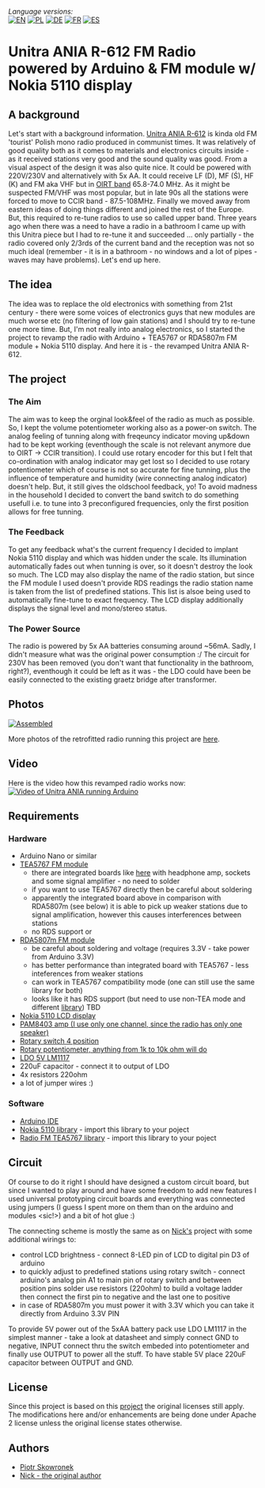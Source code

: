 _Language versions:_\
[![EN](https://github.com/pskowronek/epaper-clock-and-more/raw/master/www/flags/lang-US.png)](https://github.com/pskowronek/unitra-fm-radio-arduino) 
[![PL](https://github.com/pskowronek/unitra-fm-radio-arduino/raw/master/www/flags/lang-PL.png)](https://translate.googleusercontent.com/translate_c?sl=en&tl=pl&u=https://github.com/pskowronek/unitra-fm-radio-arduino)
[![DE](https://github.com/pskowronek/unitra-fm-radio-arduino/raw/master/www/flags/lang-DE.png)](https://translate.googleusercontent.com/translate_c?sl=en&tl=de&u=https://github.com/pskowronek/unitra-fm-radio-arduino)
[![FR](https://github.com/pskowronek/unitra-fm-radio-arduino/raw/master/www/flags/lang-FR.png)](https://translate.googleusercontent.com/translate_c?sl=en&tl=fr&u=https://github.com/pskowronek/unitra-fm-radio-arduino)
[![ES](https://github.com/pskowronek/unitra-fm-radio-arduino/raw/master/www/flags/lang-ES.png)](https://translate.googleusercontent.com/translate_c?sl=en&tl=es&u=https://github.com/pskowronek/unitra-fm-radio-arduino)

# Unitra ANIA R-612 FM Radio powered by Arduino & FM module w/ Nokia 5110 display 

## A background 
Let's start with a background information. [Unitra ANIA R-612](http://www.oldradio.pl/karta.php?numer=926) is kinda old FM 'tourist' Polish mono radio produced in communist times.
It was relatively of good quality both as it comes to materials and electronics circuits inside - as it received stations very good and
the sound quality was good. From a visual aspect of the design it was also quite nice. It could be powered with 220V/230V
and alternatively with 5x AA. It could receive LF (D), MF (Ś), HF (K) and FM aka VHF but in [OIRT band](https://en.wikipedia.org/wiki/International_Radio_and_Television_Organisation) 65.8-74.0 MHz.
As it might be suspected FM/VHF was most popular, but in late 90s all the stations were forced to move to CCIR band - 87.5-108MHz.
Finally we moved away from eastern ideas of doing things different and joined the rest of the Europe. But, this required to re-tune radios
to use so called upper band. Three years ago when there was a need to have a radio in a bathroom I came up with this Unitra piece
but I had to re-tune it and succeeded ... only partially - the radio covered only 2/3rds of the current band and the reception was not so
much ideal (remember - it is in a bathroom - no windows and a lot of pipes - waves may have problems). Let's end up here.

## The idea

The idea was to replace the old electronics with something from 21st century - there were some voices of electronics guys
that new modules are much worse etc (no filtering of low gain stations) and I should try to re-tune one more time. But, I'm not really into analog electronics, so
I started the project to revamp the radio with Arduino + TEA5767 or RDA5807m FM module + Nokia 5110 display. And here it is - the revamped Unitra ANIA R-612.

## The project

### The Aim
The aim was to keep the orginal look&feel of the radio as much as possible. So, I kept the volume potentiometer working also as a power-on switch.
The analog feeling of tunning along with freqeuncy indicator moving up&down had to be kept working (eventhough the scale is not relevant anymore due to OIRT -> CCIR transition).
I could use rotary encoder for this but I felt that co-ordination with analog indicator may get lost so I decided to use rotary potentiometer
which of course is not so accurate for fine tunning, plus the influence of temperature and humidity (wire connecting
analog indicator) doesn't help. But, it still gives the oldschool feedback, yo! To avoid madness in the household I decided to convert the band switch
to do something usefull i.e. to tune into 3 preconfigured frequencies, only the first position allows for free tunning.

### The Feedback
To get any feedback what's the current frequency I decided to implant Nokia 5110 display and which was hidden under the scale.
Its illumination automatically fades out when tunning is over, so it doesn't destroy the look so much. The LCD may also display the name
of the radio station, but since the FM module I used doesn't provide RDS readings the radio station name is taken from
the list of predefined stations. This list is alsoe being used to automatically fine-tune to exact frequency.
The LCD display additionally displays the signal level and mono/stereo status.

### The Power Source
The radio is powered by 5x AA batteries consuming around ~56mA. Sadly, I didn't measure what was the original power consumption :/
The circuit for 230V has been removed (you don't want that functionality in the bathroom, right?), eventhough it could be left as it was -
the LDO could have been be easily connected to the existing graetz bridge after transformer.


## Photos

[![Assembled](https://pskowronek.github.io/unitra-fm-radio-arduino/www/assembled/09.jpg)](https://pskowronek.github.io/unitra-fm-radio-arduino/www/assembled/index.html "Photos of assembling the radio")


More photos of the retrofitted radio running this project are [here](https://pskowronek.github.io/unitra-fm-radio-arduino/www/assembled/index.html "Photos of assembling the radio and final result").

## Video

Here is the video how this revamped radio works now:
[![Video of Unitra ANIA running Arduino](https://pskowronek.github.io/unitra-fm-radio-arduino/www/video/still.jpg)](https://youtu.be/vbuSLiFZ-MU)

## Requirements

### Hardware

- Arduino Nano or similar
- [TEA5767 FM module](https://botland.com.pl/en/radio-modules/6639-radio-module-tea5767.html)
  - there are integrated boards like [here](https://www.aliexpress.com/item/TEA5767-FM-Stereo-Radio-Module-for-76-108MHZ-With-Free-Cable-Antenna/32735797434.html) with headphone amp, sockets and some signal amplifier - no need to solder
  - if you want to use TEA5767 directly then be careful about soldering
  - apparently the integrated board above in comparison with RDA5807m (see below) it is able to pick up weaker stations due to signal amplification, however this causes interferences between stations
  - no RDS support
or
- [RDA5807m FM module](http://www.aliexpress.com/af/RDA5807m.html)
  - be careful about soldering and voltage (requires 3.3V - take power from Arduino 3.3V)
  - has better performance than integrated board with TEA5767 - less inteferences from weaker stations
  - can work in TEA5767 compatibility mode (one can still use the same library for both)
  - looks like it has RDS support (but need to use non-TEA mode and different [library](https://github.com/mathertel/Radio)) TBD
- [Nokia 5110 LCD display](https://www.aliexpress.com/item/High-Quality-8448-84x84-LCD-Module-blue-backlight-adapter-PCB-for-Nokia-5110-for-Arduino/32614334972.html)
- [PAM8403 amp (I use only one channel, since the radio has only one speaker)](https://www.aliexpress.com/item/PAM8403-Super-Mini-Digital-Amplifier-Board-2-3W-Class-D-Digital-2-5V-To-5V-Power/1822706737.html)
- [Rotary switch 4 position](https://botland.com.pl/en/przelaczniik-obrotowe/6163-rotary-switch-4-positions-2-circuits-30mm.html)
- [Rotary potentiometer, anything from 1k to 10k ohm will do](https://botland.com.pl/en/potentiometers/2168-potencjometr-precyzyjny-wieloobrotowy-20k-10-obr.html)
- [LDO 5V LM1117](https://botland.com.pl/en/voltage-regulators/791-linear-voltage-regulator-ldo-5v-lm1117t-tht-to220.html)
- 220uF capacitor - connect it to output of LDO
- 4x resistors 220ohm
- a lot of jumper wires :)

### Software

- [Arduino IDE](https://www.arduino.cc/en/Main/Software)
- [Nokia 5110 library](http://www.rinkydinkelectronics.com/library.php?id=48) - import this library to your poject
- [Radio FM TEA5767 library](https://github.com/mroger/TEA5767) - import this library to your poject

## Circuit

Of course to do it right I should have designed a custom circuit board, but since I wanted to play around and have some freedom to
add new features I used universal prototyping circuit boards and everything was connected using jumpers (I guess I spent more on them
than on the arduino and modules <sic!>) and a bit of hot glue :) 

The connecting scheme is mostly the same as on [Nick's](http://educ8s.tv/arduino-fm-radio-project) project with some additional
wirings to:
- control LCD brightness - connect 8-LED pin of LCD to digital pin D3 of arduino
- to quickly adjust to predefined stations using rotary switch - connect arduino's analog pin A1 to main pin of rotary switch and  between position pins solder
use resistors (220ohm) to build a voltage ladder then connect the first pin to negative and the last one to positive
- in case of RDA5807m you must power it with 3.3V which you can take it directly from Arduino 3.3V PIN

To provide 5V power out of the 5xAA battery pack use LDO LM1117 in the simplest manner - take a look at datasheet and simply connect GND to negative, INPUT connect
thru the switch embeded into potentiometer and finally use OUTPUT to power all the stuff. To have stable 5V place 220uF capacitor between OUTPUT and GND.

## License

Since this project is based on this [project](http://educ8s.tv/arduino-fm-radio-project) the original licenses still apply.
The modifications here and/or enhancements are being done under Apache 2 license unless the original license states otherwise.

## Authors

- [Piotr Skowronek](https://github.com/pskowronek)
- [Nick - the original author](http://educ8s.tv/arduino-fm-radio-project)
